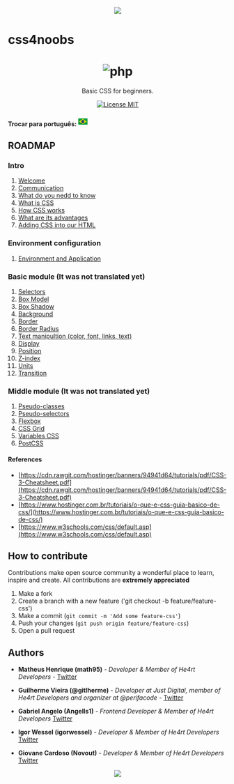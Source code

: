 <p align="center">
  <a href="https://github.com/he4rt/4noobs" target="_blank">
    <img src="./../img/id-4noobs/header-4noobs.svg">
  </a>
</p>

# css4noobs

<h1 align="center"><img src="./../img/logo-css.png" alt="php" width="120"></h1>

<p align="center">Basic CSS for beginners.</p>

<p align="center">
  <a href="https://opensource.org/licenses/MIT">
    <img src="https://img.shields.io/badge/License-MIT-blue.svg" alt="License MIT">
  </a>
</p>

#### Trocar para português: <kbd>[<img title="Portuguese" alt="Portuguese" src="./../img/BrazilFlag.png" width="22">](../README.md)</kbd>

## ROADMAP

### Intro

1. [Welcome](intro/welcome.md)
2. [Communication](intro/communication.md)
3. [What do you nedd to know](intro/what-do-u-need-to-know.md)
4. [What is CSS](intro/what-is-css.md)
5. [How CSS works](intro/how-css-works.md)
6. [What are its advantages](intro/what-are-its-advantages.md)
7. [Adding CSS into our HTML](intro/adding-css-into-html.md)

### Environment configuration

1. [Environment and Application](environment/plugins.md)

### Basic module (It was not translated yet)

1. [Selectors](basic-module/selectors.md)
2. [Box Model](basic-module/box-model.md)
3. [Box Shadow](basic-module/box-shadow.md)
4. [Background](basic-module/background.md)
5. [Border](basic-module/border.md)
6. [Border Radius](basic-module/border-radius.md)
7. [Text manipultion (color, font, links, text)](basic-module/manipulacao-texto.md)
8. [Display](basic-module/display.md)
9. [Position](basic-module/position.md)
10. [Z-index](basic-module/z-index.md)
11. [Units](basic-module/units.md)
12. [Transition](basic-module/transition.md)

### Middle module (It was not translated yet)


1. [Pseudo-classes](middle-module/pseudo-classes.md)
2. [Pseudo-selectors](middle-module/pseudo-seletores.md)
3. [Flexbox](middle-module/flexbox.md)
4. [CSS Grid](middle-module/css-grid.md)
5. [Variables CSS](middle-module/variables.md)
6. [PostCSS](middle-module/postcss.md)

#### References

- [https://cdn.rawgit.com/hostinger/banners/94941d64/tutorials/pdf/CSS-3-Cheatsheet.pdf](https://cdn.rawgit.com/hostinger/banners/94941d64/tutorials/pdf/CSS-3-Cheatsheet.pdf)
- [https://www.hostinger.com.br/tutoriais/o-que-e-css-guia-basico-de-css/](https://www.hostinger.com.br/tutoriais/o-que-e-css-guia-basico-de-css/)
- [https://www.w3schools.com/css/default.asp](https://www.w3schools.com/css/default.asp)

## How to contribute 

Contributions make open source community a wonderful place to learn, inspire and create. All contributions are **extremely appreciated**

1. Make a fork
2. Create a branch with a new feature ('git checkout -b feature/feature-css')
3. Make a commit (`git commit -m 'Add some feature-css'`)
4. Push your changes (`git push origin feature/feature-css`)
5. Open a pull request


## Authors 

- **Matheus Henrique (math95)** - _Developer & Member of He4rt Developers_ - [Twitter](https://twitter.com/math__95)

- **Guilherme Vieira (@gitlherme)** - _Developer at Just Digital, member of He4rt Developers and organizer at @perifacode_ - [Twitter](https://twitter.com/gitlherme)

- **Gabriel Angelo (Angells1)** - _Frontend Developer & Member of He4rt Developers_ [Twitter](https://twitter.com/edea_dinsid)

- **Igor Wessel (igorwessel)** - _Developer & Member of He4rt Developers_ [Twitter](https://twitter.com/igor_wessel)

- **Giovane Cardoso (Novout)** - _Developer & Member of He4rt Developers_ [Twitter](https://twitter.com/NovoutT)

<p align="center">
  <a href="https://github.com/he4rt/4noobs" target="_blank">
    <img src="./../img/id-4noobs/footer-4noobs.svg" width="380">
  </a>
</p>
